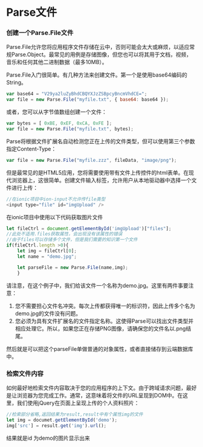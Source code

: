 # Parse文件

### 创建一个Parse.File文件

Parse.File允许您将应用程序文件存储在云中，否则可能会太大或麻烦，以适应常规Parse.Object。最常见的用例是存储图像，但您也可以将其用于文档，视频，音乐和任何其他二进制数据（最多10MB）。

Parse.File入门很简单。有几种方法来创建文件。第一个是使用base64编码的String。

```js
var base64 = "V29ya2luZyBhdCBQYXJzZSBpcyBncmVhdCE=";
var file = new Parse.File("myfile.txt", { base64: base64 });
```

或者，您可以从字节值数组创建一个文件：

```js
var bytes = [ 0xBE, 0xEF, 0xCA, 0xFE ];
var file = new Parse.File("myfile.txt", bytes);
```

Parse将根据文件扩展名自动检测您正在上传的文件类型，但可以使用第三个参数指定Content-Type：

```js
var file = new Parse.File("myfile.zzz", fileData, "image/png");
```

但是最常见的是HTML5应用，您将需要使用带有文件上传控件的html表单。在现代浏览器上，这很简单。创建文件输入标签，允许用户从本地驱动器中选择一个文件进行上传：

```js
//在ionic项目中ion-input不允许传file类型
<input type="file" id="imgUpload" />
```

在ionic项目中使用以下代码获取图片文件

```js
let fileCtrl = document.getElementById('imgUpload')["files"];
//此处不适用.files获取属性，会出现没有该属性的错误
//由于files可以存储多个文件，但是我们需要的知识第一个文件
if(fileCtrl.length >0){
    let img = fileCtrl[0];
    let name = "demo.jpg";

    let parseFile = new Parse.File(name,img);
    }
```

请注意，在这个例子中，我们给该文件一个名称为demo.jpg。这里有两件事要注意：

1. 您不需要担心文件名冲突。每次上传都获得唯一的标识符，因此上传多个名为demo.jpg的文件没有问题。
2. 您必须为具有文件扩展名的文件指定名称。这使得Parse可以找出文件类型并相应处理它。所以，如果您正在存储PNG图像，请确保您的文件名以.png结尾。

然后就是可以把这个parseFile单做普通的对象属性，或者直接储存到云端数据库中。

### 检索文件内容

如何最好地检索文件内容取决于您的应用程序的上下文。由于跨域请求问题，最好是让浏览器为您完成工作。通常，这意味着将文件的URL呈现到DOM中。在这里，我们使用jQuery在页面上呈现上传的个人资料照片：

```js
//检索部分省略,返回结果为result,result中有个属性img的文件
let img = documet.getElementById('demo');
img['src'] = result.get('img').url();
```

结果就是id 为demo的图片显示出来

